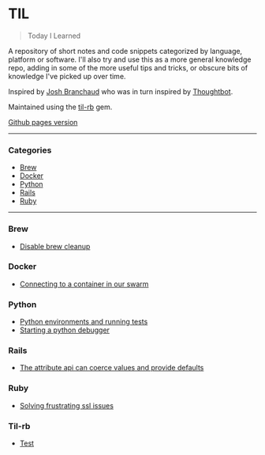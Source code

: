 # TIL

> Today I Learned

A repository of short notes and code snippets categorized by language, platform
or software. I'll also try and use this as a more general knowledge repo, adding
in some of the more useful tips and tricks, or obscure bits of knowledge I've
picked up over time.

Inspired by [Josh Branchaud](https://github.com/jbranchaud/til) who was in turn
inspired by [Thoughtbot](https://github.com/thoughtbot/til).

Maintained using the [til-rb](https://github.com/pjambet/til-rb/) gem.

[Github pages version](https://jamesglover.github.io/til/)

---

### Categories

* [Brew](#brew)
* [Docker](#docker)
* [Python](#python)
* [Rails](#rails)
* [Ruby](#ruby)

---

### Brew

- [Disable brew cleanup](brew/2020-07-07_disable-brew-cleanup.md)

### Docker

- [Connecting to a container in our swarm](docker/2020-07-08_connecting-to-a-container-in-our-swarm.md)

### Python

- [Python environments and running tests](python/2020-07-01_python-environments-and-running-tests.md)
- [Starting a python debugger](python/2020-07-02_starting-a-python-debugger.md)

### Rails

- [The attribute api can coerce values and provide defaults](rails/2020-06-30_the-attribute-api-can-coerce-values-and-provide-defaults.md)

### Ruby

- [Solving frustrating ssl issues](ruby/2020-07-07_solving-frustrating-ssl-issues.md)

### Til-rb

- [Test](til-rb/2020-06-30_test.md)
